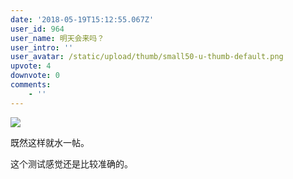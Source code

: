 ```yaml
---
date: '2018-05-19T15:12:55.067Z'
user_id: 964
user_name: 明天会来吗？
user_intro: ''
user_avatar: /static/upload/thumb/small50-u-thumb-default.png
upvote: 4
downvote: 0
comments:
    - ''
---
```


![](https://pincimg.com/posts/84620/b699dd3c9469f162434c8b81036f1eef.jpg)

既然这样就水一帖。

这个测试感觉还是比较准确的。
